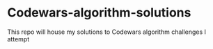 # Codewars-algorithm-solutions
This repo will house my solutions to Codewars algorithm challenges I attempt
